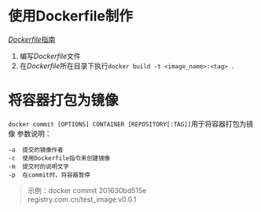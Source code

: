 # 使用Dockerfile制作

[*Dockerfile*指南](https://www.runoob.com/docker/docker-dockerfile.html)

1. 编写*Dockerfile*文件
2. 在*Dockerfile*所在目录下执行`docker build -t <image_name>:<tag> .`

# 将容器打包为镜像

`docker commit [OPTIONS] CONTAINER [REPOSITORY[:TAG]]`用于将容器打包为镜像 参数说明：

```text
-a  提交的镜像作者
-c  使用Dockerfile指令来创建镜像
-m  提交时的说明文字
-p  在commit时，将容器暂停
```

> 示例：docker commit 201630bd515e registry.com.cn/test_image:v0.0.1